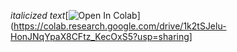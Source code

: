 *italicized text*[![Open In Colab](https://colab.research.google.com/assets/colab-badge.svg)](https://colab.research.google.com/drive/1k2tSJelu-HonJNqYpaX8CFtz_KecOxS5?usp=sharing]
